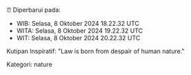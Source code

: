 ⏰ Diperbarui pada:
- WIB: Selasa, 8 Oktober 2024 18.22.32 UTC
- WITA: Selasa, 8 Oktober 2024 19.22.32 UTC
- WIT: Selasa, 8 Oktober 2024 20.22.32 UTC

Kutipan Inspiratif:
"Law is born from despair of human nature."


Kategori: nature

